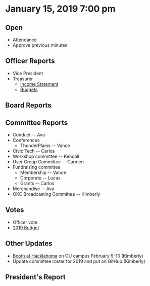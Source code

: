 # January 15, 2019 7:00 pm

## Open
* Attendance
* Approve previous minutes

## Officer Reports
* Vice President
* Treasurer
    - [Income Statement](https://docs.google.com/spreadsheets/d/1tw-q8jl-9VMMZ2OmxKM6sCq0A82pPU8yLPMsnaI-DGE/edit?usp=sharing)
    - [Budgets](https://docs.google.com/spreadsheets/d/1BdSo4lCJLIDFu0a3EfQ3AWu2wgmotYP-qIzIDC4PXsk/edit?usp=sharing)
    
## Board Reports

## Committee Reports

* Conduct -- Ava
* Conferences
    - ThunderPlains -- Vance
* Civic Tech -- Carlos
* Workshop committee -- Kendall
* User Group Committee -- Carmen
* Fundraising committee
    - Membership -- Vance
    - Corporate -- Lucas
    - Grants -- Carlos
* Merchandise -- Ava
* OKC Broadcasting Committee -- Kimberly

## Votes

* Officer vote
* [2019 Budget]()

## Other Updates

* [Booth at Hacklahoma](https://doodle.com/poll/mpp8e4fuuhh6mrc8) on OU campus February 9-10 (Kimberly)
* Update committee roster for 2019 and put on GitHub (Kimberly)

## President's Report 
